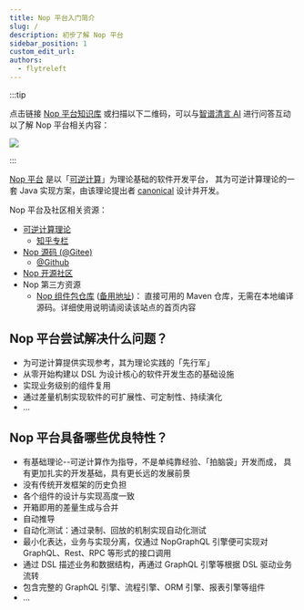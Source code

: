 ```yaml
---
title: Nop 平台入门简介
slug: /
description: 初步了解 Nop 平台
sidebar_position: 1
custom_edit_url:
authors:
  - flytreleft
---
```


:::tip

点击链接 [Nop 平台知识库](https://chatglm.cn/share/FjL5q)
或扫描以下二维码，可以与[智谱清言 AI](https://chatglm.cn)
进行问答互动以了解 Nop 平台相关内容：

![](/img/ai-chat-qrcode.png)

:::

[Nop 平台](https://gitee.com/canonical-entropy/nop-entropy)
是以「[可逆计算](https://zhuanlan.zhihu.com/p/64004026)」为理论基础的软件开发平台，
其为可逆计算理论的一套 Java 实现方案，由该理论提出者
[canonical](https://www.zhihu.com/people/canonical-entropy)
设计并开发。

Nop 平台及社区相关资源：

- [可逆计算理论](https://zhuanlan.zhihu.com/p/64004026)
  - [知乎专栏](https://www.zhihu.com/column/reversible-computation)
- [Nop 源码 (@Gitee)](https://gitee.com/canonical-entropy/nop-entropy)
  - [@Github](https://github.com/entropy-cloud/nop-entropy)
- [Nop 开源社区](https://nop-platform.github.io)
- Nop 第三方资源
  - [Nop 组件包仓库](https://nop.repo.crazydan.io)
    ([备用地址](https://crazydan-studio.github.io/nop-repo))：
    直接可用的 Maven 仓库，无需在本地编译源码。详细使用说明请阅读该站点的首页内容

## Nop 平台尝试解决什么问题？

- 为可逆计算提供实现参考，其为理论实践的「先行军」
- 从零开始构建以 DSL 为设计核心的软件开发生态的基础设施
- 实现业务级别的组件复用
- 通过差量机制实现软件的可扩展性、可定制性、持续演化
- ...

## Nop 平台具备哪些优良特性？

- 有基础理论--可逆计算作为指导，不是单纯靠经验、「拍脑袋」开发而成，
  具有更加扎实的开发基础，具有更长远的发展前景
- 没有传统开发框架的历史负担
- 各个组件的设计与实现高度一致
- 开箱即用的差量生成与合并
- 自动推导
- 自动化测试：通过录制、回放的机制实现自动化测试
- 最小化表达，业务与实现分离，仅通过 NopGraphQL 引擎便可实现对
  GraphQL、Rest、RPC 等形式的接口调用
- 通过 DSL 描述业务和数据结构，再通过 GraphQL 引擎等根据 DSL 驱动业务流转
- 包含完整的 GraphQL 引擎、流程引擎、ORM 引擎、报表引擎等组件
- ...
